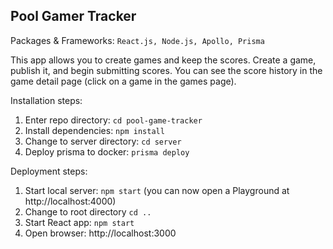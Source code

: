 ## Pool Gamer Tracker

Packages & Frameworks: `React.js, Node.js, Apollo, Prisma`

This app allows you to create games and keep the scores. Create a game, publish it, and begin submitting scores. You can see the score history in the game detail page (click on a game in the games page).

Installation steps:
  1. Enter repo directory: `cd pool-game-tracker`
  2. Install dependencies: `npm install`
  3. Change to server directory: `cd server`
  4. Deploy prisma to docker: `prisma deploy`

Deployment steps:
  1. Start local server: `npm start` (you can now open a Playground at http://localhost:4000)
  2. Change to root directory `cd ..`
  3. Start React app: `npm start`
  4. Open browser: http://localhost:3000
